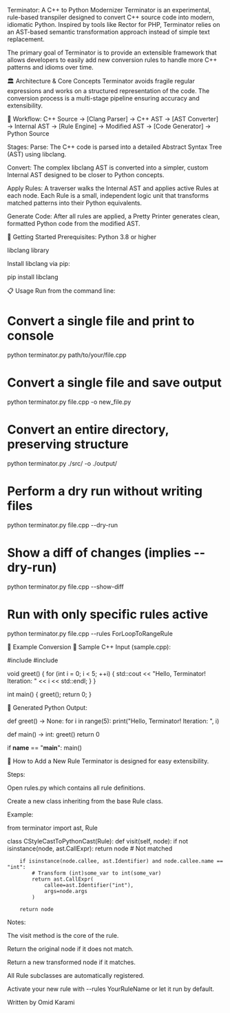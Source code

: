 Terminator: A C++ to Python Modernizer
Terminator is an experimental, rule-based transpiler designed to convert C++ source code into modern, idiomatic Python.
Inspired by tools like Rector for PHP, Terminator relies on an AST-based semantic transformation approach instead of simple text replacement.

The primary goal of Terminator is to provide an extensible framework that allows developers to easily add new conversion rules to handle more C++ patterns and idioms over time.

🏛️ Architecture & Core Concepts
Terminator avoids fragile regular expressions and works on a structured representation of the code.
The conversion process is a multi-stage pipeline ensuring accuracy and extensibility.

🔷 Workflow:
C++ Source → [Clang Parser] → C++ AST → [AST Converter] → Internal AST → [Rule Engine] → Modified AST → [Code Generator] → Python Source

Stages:
Parse: The C++ code is parsed into a detailed Abstract Syntax Tree (AST) using libclang.

Convert: The complex libclang AST is converted into a simpler, custom Internal AST designed to be closer to Python concepts.

Apply Rules: A traverser walks the Internal AST and applies active Rules at each node. Each Rule is a small, independent logic unit that transforms matched patterns into their Python equivalents.

Generate Code: After all rules are applied, a Pretty Printer generates clean, formatted Python code from the modified AST.

🚀 Getting Started
Prerequisites:
Python 3.8 or higher

libclang library

Install libclang via pip:

pip install libclang

📋 Usage
Run from the command line:

# Convert a single file and print to console
python terminator.py path/to/your/file.cpp

# Convert a single file and save output
python terminator.py file.cpp -o new_file.py

# Convert an entire directory, preserving structure
python terminator.py ./src/ -o ./output/

# Perform a dry run without writing files
python terminator.py file.cpp --dry-run

# Show a diff of changes (implies --dry-run)
python terminator.py file.cpp --show-diff

# Run with only specific rules active
python terminator.py file.cpp --rules ForLoopToRangeRule

📝 Example Conversion
🎯 Sample C++ Input (sample.cpp):

#include <iostream>
#include <string>

void greet() {
    for (int i = 0; i < 5; ++i) {
        std::cout << "Hello, Terminator! Iteration: " << i << std::endl;
    }
}

int main() {
    greet();
    return 0;
}

🔷 Generated Python Output:

def greet() -> None:
    for i in range(5):
        print("Hello, Terminator! Iteration: ", i)


def main() -> int:
    greet()
    return 0


if __name__ == "__main__":
    main()

🔧 How to Add a New Rule
Terminator is designed for easy extensibility.

Steps:

Open rules.py which contains all rule definitions.

Create a new class inheriting from the base Rule class.

Example:

from terminator import ast, Rule

class CStyleCastToPythonCast(Rule):
    def visit(self, node):
        if not isinstance(node, ast.CallExpr):
            return node  # Not matched

        if isinstance(node.callee, ast.Identifier) and node.callee.name == "int":
            # Transform (int)some_var to int(some_var)
            return ast.CallExpr(
                callee=ast.Identifier("int"),
                args=node.args
            )

        return node

Notes:

The visit method is the core of the rule.

Return the original node if it does not match.

Return a new transformed node if it matches.

All Rule subclasses are automatically registered.

Activate your new rule with --rules YourRuleName or let it run by default.

Written by Omid Karami
